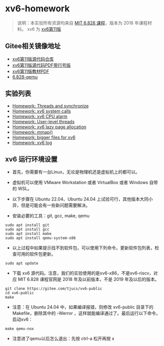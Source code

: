 # xv6-homework

> 说明：本实验所有资源均来自 [MIT 6.828 课程](https://pdos.csail.mit.edu/6.828/2018/)，版本为 2018 年课程材料。
> xv6 为 [xv6第11版](https://pdos.csail.mit.edu/6.828/2018/xv6.html)

## Gitee相关镜像地址
- [xv6第11版源代码仓库](https://gitee.com/tjucs/xv6-public)
- [xv6第11版源代码PDF带行号版](../../raw/master/xv6-rev11.pdf)
- [xv6第11版教材PDF](../../raw/master/book-rev11.pdf)
- [6.828-qemu](https://gitee.com/tjucs/6.828-qemu)

## 实验列表
- [Homework: Threads and synchronize](thread.md)
- [Homework: xv6 system calls](syscall.md)
- [Homework: xv6 CPU alarm](alarm.md)
- [Homework: User-level threads](uthread.md)
- [Homework: xv6 lazy page allocation](alloc.md)
- [Homework: mmap()](mmap.md)
- [Homework: bigger files for xv6](bigfile.c)
- [Homework: xv6 log](log.c)

## xv6 运行环境设置
- 首先，你需要有一台Linux，无论是物理机还是虚拟机上的都可以。
- 虚拟机可以使用 VMware Workstation 或者 VirtualBox 或者 Windows 自带的 WSL。
- 以下步骤在 Ubuntu 22.04、Ubuntu 24.04 上试验可行，其他版本大同小异，但是可能会有一些新问题需要解决。

- 安装必要的工具：git, gcc, make, qemu
```
sudo apt install git
sudo apt install gcc
sudo apt install make
sudo apt install qemu-system-x86
```
- 以上过程中如果提示找不到软件包，可以使用下列命令，更新软件包列表，检查可用的软件包更新。
```
sudo apt update
```

- 下载 xv6 源代码。注意，我们的实验使用的是xv6-x86，不是xv6-riscv，对应 MIT 6.828 课程官网是 2018 年及以前版本，不是 2019 年及以后的版本。
```
git clone https://gitee.com/tjucs/xv6-public
cd xv6-public
make
```

- 注意：在 Ubuntu 24.04 中，如果编译报错，则修改 xv6-public 目录下的 Makefile，删除其中的 -Werror ，这样就能编译通过了。最后运行以下命令，启动xv6：

```
make qemu-nox
```
- 注意进了qemu以后怎么退出：先按 ctrl-a 松开再按 x